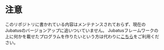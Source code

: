 # 注意

このリポジトリに書かれている内容はメンテナンスされておらず、現在のJubatusのバージョンアップに追いついていません。
Jubatusフレームワークの上に何かを載せたプログラムを作りたいという方は代わりに[こちら](https://github.com/jubatus/jubatus-service-skeleton)をご利用ください。
